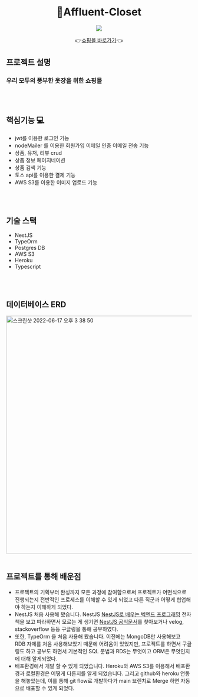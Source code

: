 <div align = "center">

# 🛒Affluent-Closet

  <img src="https://user-images.githubusercontent.com/67010993/174305649-828841ef-6ba9-438a-bbbf-1934f5392776.png"/>

👉<a href="https://affluent-closet.netlify.app/">쇼핑몰 바로가기</a>👈

</div>

## 프로젝트 설명

### 우리 모두의 풍부한 옷장을 위한 쇼핑몰

<br/>
<br/>

## 핵심기능 💻

- jwt를 이용한 로그인 기능
- nodeMailer 를 이용한 회원가입 이메일 인증 이메일 전송 기능
- 상품, 유저, 리뷰 crud
- 상품 정보 페이지네이션
- 상품 검색 기능
- 토스 api를 이용한 결제 기능
- AWS S3를 이용한 이미지 업로드 기능

<br/>
<br/>

## 기술 스택

- NestJS
- TypeOrm
- Postgres DB
- AWS S3
- Heroku
- Typescript

<br/>
<br/>

## 데이터베이스 ERD

<img width="644" alt="스크린샷 2022-06-17 오후 3 38 50" src="https://user-images.githubusercontent.com/67010993/174240464-55a3e7e2-5f86-470b-94ce-b46fd7c37684.png">

<br/>
<br/>

## 프로젝트를 통해 배운점

- 프로젝트의 기획부터 완성까지 모든 과정에 참여함으로써 프로젝트가 어떤식으로 진행되는지 전반적인 프로세스를 이해할 수 있게 되었고 다른 직군과 어떻게 협업해야 하는지 이해하게 되었다.
- NestJS 처음 사용해 봤습니다. NestJS <a href="https://wikidocs.net/book/7059">NestJS로 배우는 벡엔드 프로그래밍</a> 전자책을 보고 따라하면서 모르는 게 생기면 <a href="https://docs.nestjs.com/">NestJS 공식문서</a>를 찾아보거나 velog, stackoverflow 등등 구글링을 통해 공부하였다.
- 또한, TypeOrm 을 처음 사용해 봤습니다. 이전에는 MongoDB만 사용해보고 RDB 자체를 처음 사용해보았기 때문에 어려움이 있었지만, 프로젝트를 하면서 구글링도 하고 공부도 하면서 기본적인 SQL 문법과 RDS는 무엇이고 ORM은 무엇인지에 대해 알게되었다.
- 배포환경에서 개발 할 수 있게 되었습니다. Heroku와 AWS S3를 이용해서 배포환경과 로컬환경은 어떻게 다른지를 알게 되었습니다. 그리고 github와 heroku 연동을 해놓았는데, 이를 통해 git flow로 개발하다가 main 브렌치로 Merge 하면 자동으로 배포할 수 있게 되었다.
